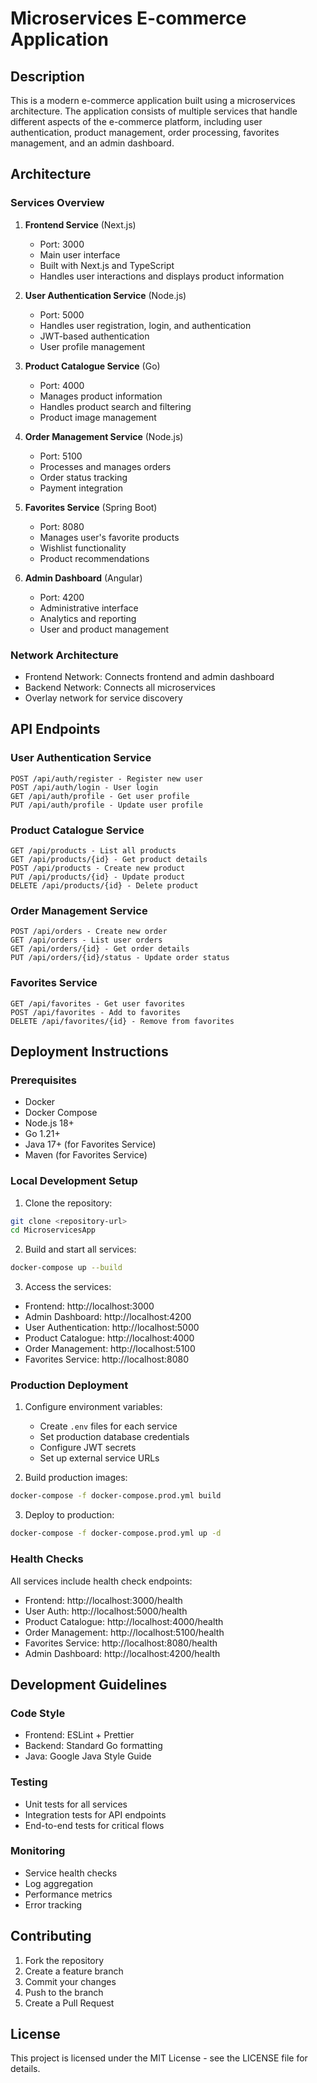 # Microservices E-commerce Application

## Description
This is a modern e-commerce application built using a microservices architecture. The application consists of multiple services that handle different aspects of the e-commerce platform, including user authentication, product management, order processing, favorites management, and an admin dashboard.

## Architecture

### Services Overview

1. **Frontend Service** (Next.js)
   - Port: 3000
   - Main user interface
   - Built with Next.js and TypeScript
   - Handles user interactions and displays product information

2. **User Authentication Service** (Node.js)
   - Port: 5000
   - Handles user registration, login, and authentication
   - JWT-based authentication
   - User profile management

3. **Product Catalogue Service** (Go)
   - Port: 4000
   - Manages product information
   - Handles product search and filtering
   - Product image management

4. **Order Management Service** (Node.js)
   - Port: 5100
   - Processes and manages orders
   - Order status tracking
   - Payment integration

5. **Favorites Service** (Spring Boot)
   - Port: 8080
   - Manages user's favorite products
   - Wishlist functionality
   - Product recommendations

6. **Admin Dashboard** (Angular)
   - Port: 4200
   - Administrative interface
   - Analytics and reporting
   - User and product management

### Network Architecture
- Frontend Network: Connects frontend and admin dashboard
- Backend Network: Connects all microservices
- Overlay network for service discovery

## API Endpoints

### User Authentication Service
```
POST /api/auth/register - Register new user
POST /api/auth/login - User login
GET /api/auth/profile - Get user profile
PUT /api/auth/profile - Update user profile
```

### Product Catalogue Service
```
GET /api/products - List all products
GET /api/products/{id} - Get product details
POST /api/products - Create new product
PUT /api/products/{id} - Update product
DELETE /api/products/{id} - Delete product
```

### Order Management Service
```
POST /api/orders - Create new order
GET /api/orders - List user orders
GET /api/orders/{id} - Get order details
PUT /api/orders/{id}/status - Update order status
```

### Favorites Service
```
GET /api/favorites - Get user favorites
POST /api/favorites - Add to favorites
DELETE /api/favorites/{id} - Remove from favorites
```

## Deployment Instructions

### Prerequisites
- Docker
- Docker Compose
- Node.js 18+
- Go 1.21+
- Java 17+ (for Favorites Service)
- Maven (for Favorites Service)

### Local Development Setup

1. Clone the repository:
```bash
git clone <repository-url>
cd MicroservicesApp
```

2. Build and start all services:
```bash
docker-compose up --build
```

3. Access the services:
- Frontend: http://localhost:3000
- Admin Dashboard: http://localhost:4200
- User Authentication: http://localhost:5000
- Product Catalogue: http://localhost:4000
- Order Management: http://localhost:5100
- Favorites Service: http://localhost:8080

### Production Deployment

1. Configure environment variables:
   - Create `.env` files for each service
   - Set production database credentials
   - Configure JWT secrets
   - Set up external service URLs

2. Build production images:
```bash
docker-compose -f docker-compose.prod.yml build
```

3. Deploy to production:
```bash
docker-compose -f docker-compose.prod.yml up -d
```

### Health Checks
All services include health check endpoints:
- Frontend: http://localhost:3000/health
- User Auth: http://localhost:5000/health
- Product Catalogue: http://localhost:4000/health
- Order Management: http://localhost:5100/health
- Favorites Service: http://localhost:8080/health
- Admin Dashboard: http://localhost:4200/health

## Development Guidelines

### Code Style
- Frontend: ESLint + Prettier
- Backend: Standard Go formatting
- Java: Google Java Style Guide

### Testing
- Unit tests for all services
- Integration tests for API endpoints
- End-to-end tests for critical flows

### Monitoring
- Service health checks
- Log aggregation
- Performance metrics
- Error tracking

## Contributing
1. Fork the repository
2. Create a feature branch
3. Commit your changes
4. Push to the branch
5. Create a Pull Request

## License
This project is licensed under the MIT License - see the LICENSE file for details. 